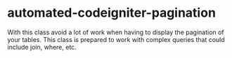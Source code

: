# automated-codeigniter-pagination
With this class avoid a lot of work when having to display the pagination of your tables. This class is prepared to work with complex queries that could include join, where, etc. 
